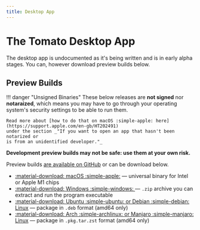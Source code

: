 ```yaml
---
title: Desktop App
---
```


# The Tomato Desktop App

The desktop app is undocumented as it's being written and is in early alpha
stages. You can, however download preview builds below.

## Preview Builds

!!! danger "Unsigned Binaries"
    These below releases are **not signed** nor **notaraized**, which means
    you may have to go through your operating system's security settings to be
    able to run them.

    Read more about [how to do that on macOS :simple-apple: here](https://support.apple.com/en-gb/HT202491)
    under the section _"If you want to open an app that hasn't been notarized or
    is from an unidentified developer."_

**Development preview builds may not be safe: use them at your own risk.**

Preview builds
[are available on GitHub](https://github.com/dtcooper/tomato/releases/tag/preview-build)
or can be download below.

  * [:material-download: macOS :simple-apple:](https://github.com/dtcooper/tomato/releases/download/preview-build/tomato-preview-macos.zip)
    &mdash; universal binary for Intel or Apple M1 chips
  * [:material-download: Windows :simple-windows: ](https://github.com/dtcooper/tomato/releases/download/preview-build/tomato-preview-windows.zip)
    &mdash; `.zip` archive you can extract and run the program executable
  * [:material-download: Ubuntu :simple-ubuntu: or Debian :simple-debian: Linux](https://github.com/dtcooper/tomato/releases/download/preview-build/tomato-preview-linux_amd64.deb)
    &mdash; package in `.deb` format (amd64 only)
  * [:material-download: Arch :simple-archlinux: or Manjaro :simple-manjaro: Linux](https://github.com/dtcooper/tomato/releases/download/preview-build/tomato-preview-linux-x86_64.pkg.tar.zst)
    &mdash; package in `.pkg.tar.zst` format (amd64 only)
